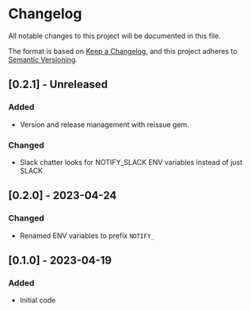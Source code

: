 # Changelog

All notable changes to this project will be documented in this file.

The format is based on [Keep a Changelog](https://keepachangelog.com/en/1.0.0/),
and this project adheres to [Semantic Versioning](https://semver.org/spec/v2.0.0.html).

## [0.2.1] - Unreleased

### Added

- Version and release management with reissue gem.

### Changed

- Slack chatter looks for NOTIFY_SLACK ENV variables instead of just SLACK

## [0.2.0] - 2023-04-24

### Changed

- Renamed ENV variables to prefix `NOTIFY_`

## [0.1.0] - 2023-04-19

### Added

- Initial code
